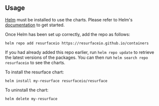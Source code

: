 ## Usage

[Helm](https://helm.sh) must be installed to use the charts.  Please refer to
Helm's [documentation](https://helm.sh/docs) to get started.

Once Helm has been set up correctly, add the repo as follows:

    helm repo add resurfaceio https://resurfaceio.github.io/containers

If you had already added this repo earlier, run `helm repo update` to retrieve
the latest versions of the packages.  You can then run `helm search repo
resurfaceio` to see the charts.

To install the resurface chart:

    helm install my-resurface resurfaceio/resurface

To uninstall the chart:

    helm delete my-resurface

